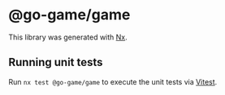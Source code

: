 # @go-game/game

This library was generated with [Nx](https://nx.dev).

## Running unit tests

Run `nx test @go-game/game` to execute the unit tests via [Vitest](https://vitest.dev/).
